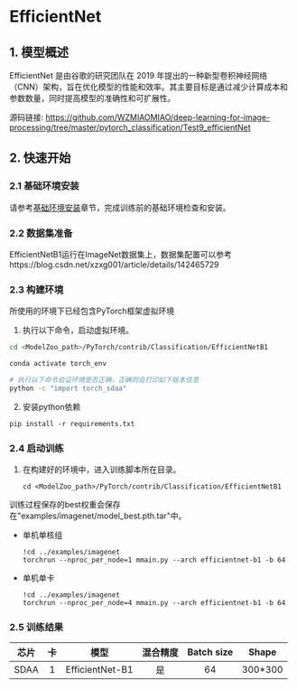 # EfficientNet

## 1. 模型概述
EfficientNet 是由谷歌的研究团队在 2019 年提出的一种新型卷积神经网络（CNN）架构，旨在优化模型的性能和效率。其主要目标是通过减少计算成本和参数数量，同时提高模型的准确性和可扩展性。

源码链接: https://github.com/WZMIAOMIAO/deep-learning-for-image-processing/tree/master/pytorch_classification/Test9_efficientNet

## 2. 快速开始

### 2.1 基础环境安装

请参考[基础环境安装](../../../../doc/Environment.md)章节，完成训练前的基础环境检查和安装。


### 2.2 数据集准备

EfficientNetB1运行在ImageNet数据集上，数据集配置可以参考https://blog.csdn.net/xzxg001/article/details/142465729

### 2.3 构建环境
所使用的环境下已经包含PyTorch框架虚拟环境
1. 执行以下命令，启动虚拟环境。
``` bash
cd <ModelZoo_path>/PyTorch/contrib/Classification/EfficientNetB1

conda activate torch_env

# 执行以下命令验证环境是否正确，正确则会打印如下版本信息
python -c "import torch_sdaa"
```

2. 安装python依赖
``` 
pip install -r requirements.txt
```
### 2.4 启动训练
1. 在构建好的环境中，进入训练脚本所在目录。
    ```
    cd <ModelZoo_path>/PyTorch/contrib/Classification/EfficientNetB1
    ```
训练过程保存的best权重会保存在"examples/imagenet/model_best.pth.tar"中。

- 单机单核组
    ```
    !cd ../examples/imagenet
    torchrun --nproc_per_node=1 mmain.py --arch efficientnet-b1 -b 64
    ```
- 单机单卡
    ```
    !cd ../examples/imagenet
    torchrun --nproc_per_node=4 mmain.py --arch efficientnet-b1 -b 64
    ```


### 2.5 训练结果

| 芯片 |卡  | 模型 |  混合精度 |Batch size|Shape| 
|:-:|:-:|:-:|:-:|:-:|:-:|
|SDAA|1| EfficientNet-B1 |是|64|300*300|




